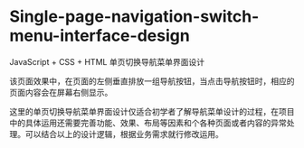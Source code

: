 # Single-page-navigation-switch-menu-interface-design
JavaScript + CSS + HTML 单页切换导航菜单界面设计 

该页面效果中，在页面的左侧垂直排放一组导航按钮，当点击导航按钮时，相应的页面内容会在屏幕右侧显示。

这里的单页切换导航菜单界面设计仅适合初学者了解导航菜单设计的过程，在项目中的具体运用还需要完善功能、效果、布局等因素和个各种页面或者内容的异常处理。可以结合以上的设计逻辑，根据业务需求就行修改运用。
